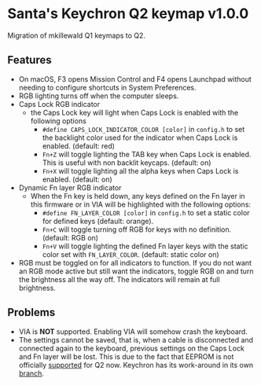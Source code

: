 # Santa's Keychron Q2 keymap v1.0.0

Migration of mkillewald Q1 keymaps to Q2.

## Features
* On macOS, F3 opens Mission Control and F4 opens Launchpad without needing to configure shortcuts in System Preferences.
* RGB lighting turns off when the computer sleeps.
* Caps Lock RGB indicator
  * the Caps Lock key will light when Caps Lock is enabled with the following options
    * `#define CAPS_LOCK_INDICATOR_COLOR [color]` in `config.h` to set the backlight color used for the indicator when Caps Lock is enabled. (default: red)
    * `Fn+Z` will toggle lighting the TAB key when Caps Lock is enabled. This is useful with non backlit keycaps. (default: on)
    * `Fn+X` will toggle lighting all the alpha keys when Caps Lock is enabled. (default: on)
* Dynamic Fn layer RGB indicator
  * When the Fn key is held down, any keys defined on the Fn layer in this firmware or in VIA will be highlighted with the following options:
    * `#define FN_LAYER_COLOR [color]` in `config.h` to set a static color for defined keys (default: orange).
    * `Fn+C` will toggle turning off RGB for keys with no definition. (default: RGB on)
    * `Fn+V` will toggle lighting the defined Fn layer keys with the static color set with `FN_LAYER_COLOR`. (default: static color on)
* RGB must be toggled on for all indicators to function. If you do not want an RGB mode active but still want the indicators, toggle RGB on and turn the brightness all the way off. The indicators will remain at full brightness.

## Problems
* VIA is **NOT** supported. Enabling VIA will somehow crash the keyboard.
* The settings cannot be saved, that is, when a cable is disconnected and connected again to the keyboard, previous settings on the Caps Lock and Fn layer will be lost. This is due to the fact that EEPROM is not officially [supported](https://github.com/Keychron/qmk_firmware/pull/35#issuecomment-1140593458) for Q2 now. Keychron has its work-around in its own [branch](https://github.com/Keychron/qmk_firmware/tree/playground/keyboards/keychron/q2).
